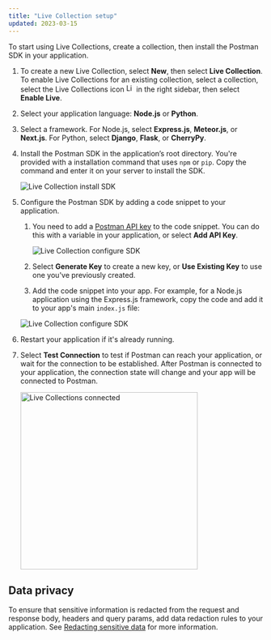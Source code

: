 ```yaml
---
title: "Live Collection setup"
updated: 2023-03-15
---
```


To start using Live Collections, create a collection, then install the Postman SDK in your application.

1. To create a new Live Collection, select **New**, then select **Live Collection**. To enable Live Collections for an existing collection, select a collection, select the Live Collections icon <img alt="Live Collections icon" src="https://assets.postman.com/postman-docs/v10/icon-live-collections.jpg#icon" width="16px"> in the right sidebar, then select **Enable Live**.

1. Select your application language: **Node.js** or **Python**.

1. Select a framework. For Node.js, select **Express.js**, **Meteor.js**, or **Next.js**. For Python, select **Django**, **Flask**, or **CherryPy**.

1. Install the Postman SDK in the application’s root directory. You're provided with a installation command that uses `npm` or `pip`. Copy the command and enter it on your server to install the SDK.

    ![Live Collection install SDK](https://assets.postman.com/postman-docs/v10/live-collections-install-sdk.jpg)

1. Configure the Postman SDK by adding a code snippet to your application.

    1. You need to add a [Postman API key](/docs/developer/intro-api/) to the code snippet. You can do this with a variable in your application, or select **Add API Key**.

        ![Live Collection configure SDK](https://assets.postman.com/postman-docs/v10/live-collections-add-api-key.jpg)

    1. Select **Generate Key** to create a new key, or **Use Existing Key** to use one you've previously created.

    1. Add the code snippet into your app. For example, for a Node.js application using the Express.js framework, copy the code and add it to your app's main `index.js` file:

    ![Live Collection configure SDK](https://assets.postman.com/postman-docs/v10/live-collections-configure-sdk.jpg)

1. Restart your application if it's already running.

1. Select **Test Connection** to test if Postman can reach your application, or wait for the connection to be established. After Postman is connected to your application, the connection state will change and your app will be connected to Postman.

    <img src="https://assets.postman.com/postman-docs/v10/live-collection-connected.jpg" alt="Live Collections connected" width="350px" />

## Data privacy

To ensure that sensitive information is redacted from the request and response body, headers and query params, add data redaction rules to your application. See [Redacting sensitive data](/docs/collections/live-collections/live-collections-settings.md#redacting-sensitive-data) for more information.

